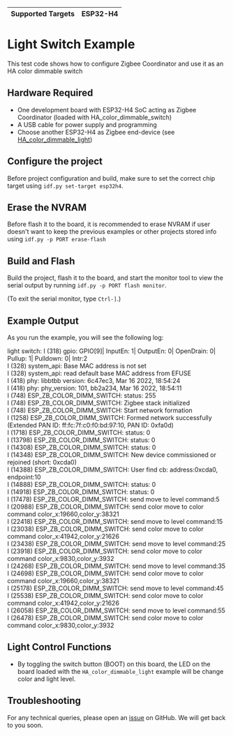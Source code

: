 | Supported Targets | ESP32-H4 |
| ----------------- | -------- |

# Light Switch Example 

This test code shows how to configure Zigbee Coordinator and use it as an HA color dimmable switch

## Hardware Required

* One development board with ESP32-H4 SoC acting as Zigbee Coordinator (loaded with HA_color_dimmable_switch)
* A USB cable for power supply and programming
* Choose another ESP32-H4 as Zigbee end-device (see [HA_color_dimmable_light](../HA_color_dimmable_light/))

## Configure the project

Before project configuration and build, make sure to set the correct chip target using `idf.py set-target esp32h4`.

## Erase the NVRAM 

Before flash it to the board, it is recommended to erase NVRAM if user doesn't want to keep the previous examples or other projects stored info 
using `idf.py -p PORT erase-flash`

## Build and Flash

Build the project, flash it to the board, and start the monitor tool to view the serial output by running `idf.py -p PORT flash monitor`.

(To exit the serial monitor, type ``Ctrl-]``.)

## Example Output

As you run the example, you will see the following log:

light switch: 
I (318) gpio: GPIO[9]| InputEn: 1| OutputEn: 0| OpenDrain: 0| Pullup: 1| Pulldown: 0| Intr:2  
I (328) system_api: Base MAC address is not set  
I (328) system_api: read default base MAC address from EFUSE  
I (418) phy: libbtbb version: 6c47ec3, Mar 16 2022, 18:54:24  
I (418) phy: phy_version: 101, bb2a234, Mar 16 2022, 18:54:11  
I (748) ESP_ZB_COLOR_DIMM_SWITCH: status: 255  
I (748) ESP_ZB_COLOR_DIMM_SWITCH: Zigbee stack initialized  
I (748) ESP_ZB_COLOR_DIMM_SWITCH: Start network formation  
I (1258) ESP_ZB_COLOR_DIMM_SWITCH: Formed network successfully (Extended PAN ID: ff:fc:7f:c0:f0:bd:97:10, PAN ID: 0xfa0d)  
I (1718) ESP_ZB_COLOR_DIMM_SWITCH: status: 0  
I (13798) ESP_ZB_COLOR_DIMM_SWITCH: status: 0  
I (14308) ESP_ZB_COLOR_DIMM_SWITCH: status: 0  
I (14348) ESP_ZB_COLOR_DIMM_SWITCH: New device commissioned or rejoined (short: 0xcda0)  
I (14388) ESP_ZB_COLOR_DIMM_SWITCH: User find cb: address:0xcda0, endpoint:10  
I (14888) ESP_ZB_COLOR_DIMM_SWITCH: status: 0  
I (14918) ESP_ZB_COLOR_DIMM_SWITCH: status: 0  
I (17478) ESP_ZB_COLOR_DIMM_SWITCH: send move to level command:5  
I (20988) ESP_ZB_COLOR_DIMM_SWITCH: send color move to color command color_x:19660,color_y:38321  
I (22418) ESP_ZB_COLOR_DIMM_SWITCH: send move to level command:15  
I (23038) ESP_ZB_COLOR_DIMM_SWITCH: send color move to color command color_x:41942,color_y:21626  
I (23438) ESP_ZB_COLOR_DIMM_SWITCH: send move to level command:25  
I (23918) ESP_ZB_COLOR_DIMM_SWITCH: send color move to color command color_x:9830,color_y:3932  
I (24268) ESP_ZB_COLOR_DIMM_SWITCH: send move to level command:35  
I (24698) ESP_ZB_COLOR_DIMM_SWITCH: send color move to color command color_x:19660,color_y:38321  
I (25178) ESP_ZB_COLOR_DIMM_SWITCH: send move to level command:45  
I (25538) ESP_ZB_COLOR_DIMM_SWITCH: send color move to color command color_x:41942,color_y:21626  
I (26058) ESP_ZB_COLOR_DIMM_SWITCH: send move to level command:55  
I (26478) ESP_ZB_COLOR_DIMM_SWITCH: send color move to color command color_x:9830,color_y:3932  
 

## Light Control Functions

  * By toggling the switch button (BOOT) on this board, the LED on the board loaded with the `HA_color_dimmable_light` example will be change color and light level.


## Troubleshooting

For any technical queries, please open an [issue](https://github.com/espressif/esp-zigbee-sdk/issues) on GitHub. We will get back to you soon.
